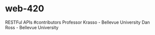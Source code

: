 # web-420
RESTFul APIs
#contributors
Professor Krasso - Bellevue University
Dan Ross - Bellevue University